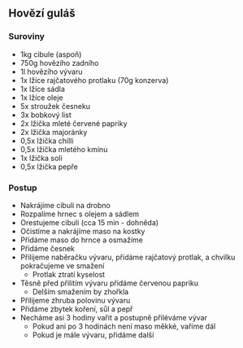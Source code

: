 ## Hovězí guláš

### Suroviny
- 1kg cibule (aspoň)
- 750g hovězího zadního
- 1l hovězího vývaru
- 1x lžíce rajčatového protlaku (70g konzerva)
- 1x lžíce sádla
- 1x lžíce oleje
- 5x stroužek česneku
- 3x bobkový list
- 2x lžička mleté červené papriky
- 2x lžička majoránky
- 0,5x lžička chilli
- 0,5x lžíčka mletého kmínu
- 1x lžička soli
- 0,5x lžička pepře

### Postup
- Nakrájíme cibuli na drobno
- Rozpalíme hrnec s olejem a sádlem
- Orestujeme cibuli (cca 15 min - dohněda)
- Očistíme a nakrájíme maso na kostky
- Přidáme maso do hrnce a osmažíme
- Přidáme česnek
- Přilijeme naběračku vývaru, přidáme rajčatový protlak, a chvilku pokračujeme ve smažení
    - Protlak ztratí kyselost
- Těsně před přilitím vývaru přidáme červenou papriku
    - Delším smažením by zhořkla
- Přilijeme zhruba polovinu vývaru
- Přidáme zbytek koření, sůl a pepř
- Necháme asi 3 hodiny vařit a postupně přiléváme vývar
    - Pokud ani po 3 hodinách není maso měkké, vaříme dál
    - Pokud je mále vývaru, přidáme další
